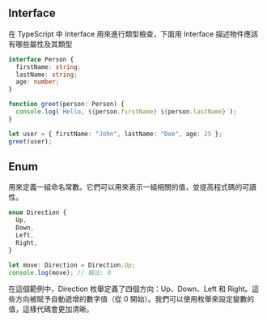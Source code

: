 ## Interface

在 TypeScript 中 Interface 用來進行類型檢查，下面用 Interface 描述物件應該有哪些屬性及其類型

```ts
interface Person {
  firstName: string;
  lastName: string;
  age: number;
}

function greet(person: Person) {
  console.log(`Hello, ${person.firstName} ${person.lastName}`);
}

let user = { firstName: "John", lastName: "Doe", age: 25 };
greet(user);
```

## Enum

用來定義一組命名常數。它們可以用來表示一組相關的值，並提高程式碼的可讀性。

```ts
enum Direction {
  Up,
  Down,
  Left,
  Right,
}

let move: Direction = Direction.Up;
console.log(move); // 輸出: 0
```

在這個範例中，Direction 枚舉定義了四個方向：Up、Down、Left 和 Right。這些方向被賦予自動遞增的數字值（從 0 開始）。我們可以使用枚舉來設定變數的值，這樣代碼會更加清晰。
